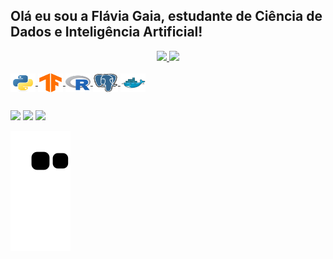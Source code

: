 ## Olá eu sou a Flávia Gaia, estudante de Ciência de Dados e Inteligência Artificial!
<div align="center">
  <a href="https://linktr.ee/FlaviaGaia">
  <img height="180em" src="https://github-readme-stats.vercel.app/api?username=flaviagaia&show_icons=true&theme=cobalt&include_all_commits=true&count_private=true"/>
  <img height="180em" src="https://github-readme-stats.vercel.app/api/top-langs/?username=flaviagaia&layout=compact&langs_count=7&theme=cobalt"/>
</div>
<div style="display: inline_block"><br>
  <img align="center" alt="Flavia-Python" height="30" width="40" src="https://raw.githubusercontent.com/devicons/devicon/master/icons/python/python-original.svg">
  <img align="center" alt="Flavia-Tensorflow" height="30" width="40" src="https://raw.githubusercontent.com/devicons/devicon/master/icons/tensorflow/tensorflow-original.svg">
  <img align="center" alt="Flavia-R" height="30" width="40" src="https://raw.githubusercontent.com/devicons/devicon/master/icons/r/r-original.svg">
  <img align="center" alt="Flavia-PostgreSQL" height="30" width="40" src="https://raw.githubusercontent.com/devicons/devicon/master/icons/postgresql/postgresql-original.svg">
  <img align="center" alt="Flavia-Docker" height="30" width="40" src="https://raw.githubusercontent.com/devicons/devicon/master/icons/docker/docker-original.svg">
</div>
  
  ##
 
<div> 
 <a href = "https://www.kaggle.com/flaviagg" target="_blank"><img src="https://kaggle.com/static/images/open-in-kaggle.svg"></a> 
 <a href = "https://www.linkedin.com/in/Flávia-Gaia" target="_blank"><img src="https://img.shields.io/badge/LinkedIn-0077B5?style=for-the-badge&logo=linkedin&logoColor=white" target="_blank"></a> 
 <a href = "mailto:flaviaggpaula@gmail.com"><img src="https://img.shields.io/badge/-Gmail-%23333?style=for-the-badge&logo=gmail&logoColor=white" target="_blank"></a>
  
  ![Snake animation](https://github.com/flaviagaia/flaviagaia/blob/output/github-contribution-grid-snake.svg)
 
</div>
